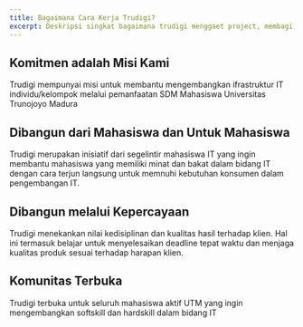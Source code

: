 ```yaml
---
title: Bagaimana Cara Kerja Trudigi?
excerpt: Deskripsi singkat bagaimana trudigi menggaet project, membagi team, dan mengerjakan project tepat waktu.
---
```


## Komitmen adalah Misi Kami
Trudigi mempunyai misi untuk membantu mengembangkan ifrastruktur IT individu/kelompok melalui pemanfaatan SDM Mahasiswa Universitas Trunojoyo Madura

## Dibangun dari Mahasiswa dan Untuk Mahasiswa
Trudigi merupakan inisiatif dari segelintir mahasiswa IT yang ingin membantu mahasiswa yang memiliki minat dan bakat dalam bidang IT dengan cara terjun langsung untuk memnuhi kebutuhan konsumen dalam pengembangan IT.

## Dibangun melalui Kepercayaan
Trudigi menekankan nilai kedisiplinan dan kualitas hasil terhadap klien. Hal ini termasuk belajar untuk menyelesaikan deadline tepat waktu dan menjaga kualitas produk sesuai terhadap harapan klien.

## Komunitas Terbuka
Trudigi terbuka untuk seluruh mahasiswa aktif UTM yang ingin mengembangkan softskill dan hardskill dalam bidang IT
